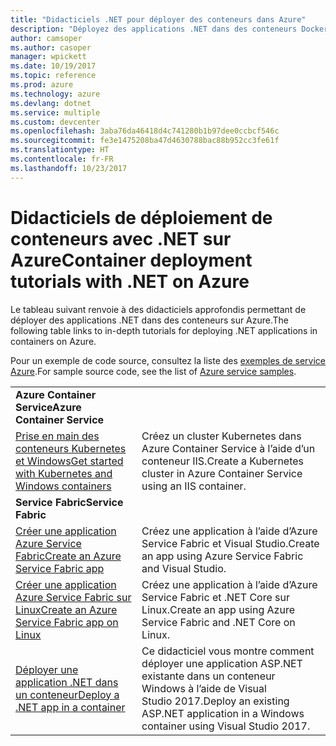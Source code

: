 ```yaml
---
title: "Didacticiels .NET pour déployer des conteneurs dans Azure"
description: "Déployez des applications .NET dans des conteneurs Docker dans Azure et mettez-les à l’échelle avec DC/OS, Mesos ou Kubernetes."
author: camsoper
ms.author: casoper
manager: wpickett
ms.date: 10/19/2017
ms.topic: reference
ms.prod: azure
ms.technology: azure
ms.devlang: dotnet
ms.service: multiple
ms.custom: devcenter
ms.openlocfilehash: 3aba76da46418d4c741280b1b97dee0ccbcf546c
ms.sourcegitcommit: fe3e1475208ba47d4630788bac88b952cc3fe61f
ms.translationtype: HT
ms.contentlocale: fr-FR
ms.lasthandoff: 10/23/2017
---
```

# <a name="container-deployment-tutorials-with-net-on-azure"></a><span data-ttu-id="4b294-103">Didacticiels de déploiement de conteneurs avec .NET sur Azure</span><span class="sxs-lookup"><span data-stu-id="4b294-103">Container deployment tutorials with .NET on Azure</span></span>

<span data-ttu-id="4b294-104">Le tableau suivant renvoie à des didacticiels approfondis permettant de déployer des applications .NET dans des conteneurs sur Azure.</span><span class="sxs-lookup"><span data-stu-id="4b294-104">The following table links to in-depth tutorials for deploying .NET applications in containers on Azure.</span></span>

<span data-ttu-id="4b294-105">Pour un exemple de code source, consultez la liste des [exemples de service Azure](https://azure.microsoft.com/resources/samples/?platform=dotnet).</span><span class="sxs-lookup"><span data-stu-id="4b294-105">For sample source code, see the list of [Azure service samples](https://azure.microsoft.com/resources/samples/?platform=dotnet).</span></span>

| | |
|---|---|
| <span data-ttu-id="4b294-106">**Azure Container Service**</span><span class="sxs-lookup"><span data-stu-id="4b294-106">**Azure Container Service**</span></span> ||
| <span data-ttu-id="4b294-107">[Prise en main des conteneurs Kubernetes et Windows][1]</span><span class="sxs-lookup"><span data-stu-id="4b294-107">[Get started with Kubernetes and Windows containers][1]</span></span> | <span data-ttu-id="4b294-108">Créez un cluster Kubernetes dans Azure Container Service à l’aide d’un conteneur IIS.</span><span class="sxs-lookup"><span data-stu-id="4b294-108">Create a Kubernetes cluster in Azure Container Service using an IIS container.</span></span>
|<span data-ttu-id="4b294-109">**Service Fabric**</span><span class="sxs-lookup"><span data-stu-id="4b294-109">**Service Fabric**</span></span>| |
| <span data-ttu-id="4b294-110">[Créer une application Azure Service Fabric][2]</span><span class="sxs-lookup"><span data-stu-id="4b294-110">[Create an Azure Service Fabric app][2]</span></span> | <span data-ttu-id="4b294-111">Créez une application à l’aide d’Azure Service Fabric et Visual Studio.</span><span class="sxs-lookup"><span data-stu-id="4b294-111">Create an app using Azure Service Fabric and Visual Studio.</span></span> | 
| <span data-ttu-id="4b294-112">[Créer une application Azure Service Fabric sur Linux][3]</span><span class="sxs-lookup"><span data-stu-id="4b294-112">[Create an Azure Service Fabric app on Linux][3]</span></span> | <span data-ttu-id="4b294-113">Créez une application à l’aide d’Azure Service Fabric et .NET Core sur Linux.</span><span class="sxs-lookup"><span data-stu-id="4b294-113">Create an  app using Azure Service Fabric and .NET Core on Linux.</span></span> | 
| <span data-ttu-id="4b294-114">[Déployer une application .NET dans un conteneur][4]</span><span class="sxs-lookup"><span data-stu-id="4b294-114">[Deploy a .NET app in a container][4]</span></span> | <span data-ttu-id="4b294-115">Ce didacticiel vous montre comment déployer une application ASP.NET existante dans un conteneur Windows à l’aide de Visual Studio 2017.</span><span class="sxs-lookup"><span data-stu-id="4b294-115">Deploy an existing ASP.NET application in a Windows container using Visual Studio 2017.</span></span>  |

[1]: /azure/container-service/container-service-kubernetes-windows-walkthrough
[2]: /azure/service-fabric/service-fabric-create-your-first-application-in-visual-studio
[3]: /azure/service-fabric/service-fabric-get-started-containers
[4]: /azure/service-fabric/service-fabric-host-app-in-a-container

